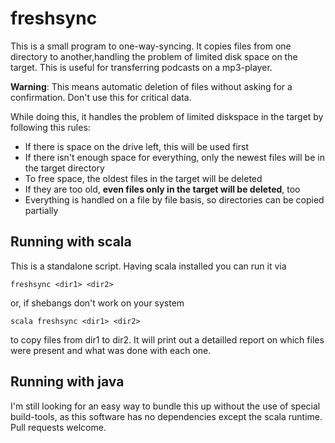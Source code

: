 freshsync
=========

This is a small program to one-way-syncing.
It copies files from one directory to another,handling the problem of limited disk space on the target.
This is useful for transferring podcasts on a mp3-player.

__Warning__: This means automatic deletion of files without asking for a confirmation. Don't use this for critical data.


While doing this, it handles the problem of limited diskspace in the target by following this rules:

* If there is space on the drive left, this will be used first
* If there isn't enough space for everything, only the newest files will be in the target directory
* To free space, the oldest files in the target will be deleted
* If they are too old, __even files only in the target will be deleted__, too
* Everything is handled on a file by file basis, so directories can be copied partially

Running with scala
------------------

This is a standalone script. Having scala installed you can run it via

    freshsync <dir1> <dir2>

or, if shebangs don't work on your system

    scala freshsync <dir1> <dir2>
    
to copy files from dir1 to dir2. It will print out a detailled report on which files were present and what was done with each one.

Running with java
-----------------

I'm still looking for an easy way to bundle this up without the use of special build-tools, as this software has no dependencies except the scala runtime. Pull requests welcome.
